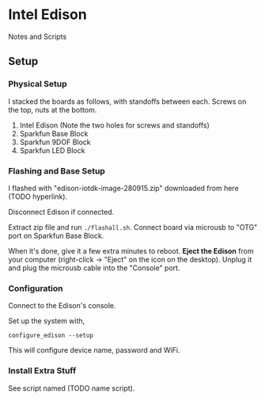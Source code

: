 # Intel Edison

Notes and Scripts

## Setup

### Physical Setup

I stacked the boards as follows, with standoffs between each. Screws on the
top, nuts at the bottom.

1. Intel Edison (Note the two holes for screws and standoffs)
1. Sparkfun Base Block
1. Sparkfun 9DOF Block
1. Sparkfun LED Block

### Flashing and Base Setup

I flashed with "edison-iotdk-image-280915.zip" downloaded from here (TODO hyperlink).

Disconnect Edison if connected.

Extract zip file and run `./flashall.sh`. Connect board via microusb to "OTG"
port on Sparkfun Base Block.

When it's done, give it a few extra minutes to reboot. **Eject the Edison** from
your computer (right-click -> "Eject" on the icon on the desktop). Unplug it
and plug the microusb cable into the "Console" port.

### Configuration

Connect to the Edison's console.

Set up the system with,

```
configure_edison --setup
```

This will configure device name, password and WiFi.

### Install Extra Stuff

See script named (TODO name script).
